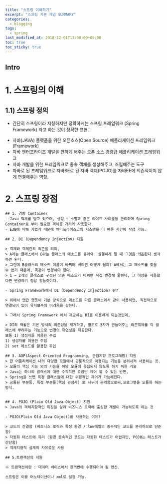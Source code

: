 ```yaml
---
title: "스프링 이해하기"
excerpt: "스프링 기본 개념 SUMMARY"
categories:
  - blogging
tags:
  - spring
last_modified_at: 2018-12-01T13:00:00+09:00
toc: true
toc_sticky: true
---
```



## Intro
# 1. 스프링의 이해

## 1.1) 스프링 정의

   - 간단히 스프링이라 지칭하지만 정확하게는 스프링 프레임워크 (Spring Framework) 라고 하는 것이 정확한 표현.'

  * 자바(JAVA) 플랫폼을 위한 오픈소스(Open Source) 애플리케이션 프레임워크(Framework)
  * 자바 엔터프라이즈 개발을 편하게 해주는 오픈 소스 경량급 애플리케이션 프레임워크
  * 자바 개발을 위한 프레임워크로 종속 객체를 생성해주고,  조립해주는 도구
  * 자바로 된 프레임워크로 자바SE로 된 자바 객체(POJO)를 자바EE에 의존적이지 않게 연결해주는 역할.


# 2. 스프링 장점
    ## 1. 경량 Container
    - Java 객체를 담고 있으며, 생성 ~ 소멸과 같은 라이프 사이클을 관리하며 Spring Container로 부터 필요한 객체를 가져와 사용한다.
    - EJB에 비해 가볍기 때문에 엔터프라이즈급의 시스템을 더 빠른 시간에 작성 가능.

    ## 2. DI (Dependency Injection) 지원

    > 객체와 객체간의 의존을 의미,
    > A라는 클래스에서 B라는 클래스의 메소드를 불러와  실행하게 될 때 그것을 의존한다 생각하면 된다.
    > 그런데 B클래스의 메소드 이름이 바뀌어 버리면 어떻게 될까? A에서는 그 메소드를 찾을 수 없기 때문에, 똑같이 변경해야 한다.
    > 1 ~ 2개의 클래스로 구성된 의존 메소드가 바뀌면 직접 변경해 줄텐데, 그 이상을 사용했다면 변경하기 정말 힘들것이다.

    - Spring Framework에서 DI (Dependency Injection) 란?

    > 위에서 언급 했듯이 기본 방식으로 메소드를 다른 클래스에서 같이 사용하면, 직접적으로 연결되어 있어 유지보수의 어려움을 갖는다.

    > 그래서 Spring Framework 에서 제공하는 DI를 이용하게 되는것인데,

    > DI의 역활은 기본 방식의 의존성을 제거하고, 별도로 3자가 만들어주는 의존객체를 각 클래스에 뿌려주는 기능으로 변경의 유연성을 제공한다.
    보통 1) 생성자를 이용한 주입
    1) 생성자를 이용한 주입
    2) set 메소드를 활용한 주입

    ## 3. AOP(Aspect Oriented Programming, 관점지향 프로그래밍) 지원
    > 한 어플리케이션 내의 다양한 모듈에서 공통적으로 이용되는 기능을 분리시켜 사용하는 것.
    > 모듈의 핵심 기능 외의 기능을 해당 모듈에 응집되지 않도록 하기 위한 기술
    > Java는 하나의 클래스에 대한 수직적인 흐름만 제어 할 수 있는 반면,
    > Spring을 쓰면 특정 클래스들에 대한 수평적인 제어가 가능해진다.
    > 공통된 부분등, 특정 부분들(핵심 관심사) 로 나누어 관리함으로써,프로그램을 모듈화 하는 방식.


    ## 4. POJO (Plain Old Java Object) 지원
    > Java의 객체지향적인 특징을 살려 비즈니스 로직에 출싱한 개발이 가능하도록 하는 것

    - POJO(Plain Old Java Object)를 사용하는 이유?

    > 코드의 간결함 (비즈니스 로직과 특정 환경 / low레벨의 중속적인 코드를 분리하므로 단순함)
    > 자동화 테스트에 유리 (환경 종속적인 코드는 자동화 테스트가 어렵지만, POJO는 테스트가 간단함)
    > 객체지향적 설계의 자유로운 사용

    ## 5.트랜잭션의 지원

    ※ 트랜잭션이란 : 데이터 베이스에서 한꺼번에 수행되어야 될 연산.

    스프링은 이를 어노테이션이나 xml로 설정 가능.
